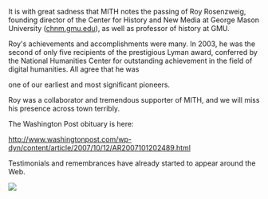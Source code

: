 It is with great sadness that MITH notes the passing of Roy Rosenzweig, founding director of the Center for History and New Media at George Mason University ([chnm.gmu.edu](http://chnm.gmu.edu/)), as well as professor of history at GMU.

Roy's achievements and accomplishments were many. In 2003, he was the second of only five recipients of the prestigious Lyman award, conferred by the National Humanities Center for outstanding achievement in the field of digital humanities. All agree that he was

one of our earliest and most significant pioneers.

Roy was a collaborator and tremendous supporter of MITH, and we will miss his presence across town terribly.

The Washington Post obituary is here:

<http://www.washingtonpost.com/wp-dyn/content/article/2007/10/12/AR2007101202489.html>

Testimonials and remembrances have already started to appear around the Web.

![](http://gazette.gmu.edu/images/rosenzweig2.jpg)